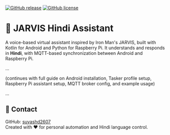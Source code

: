 [![GitHub release](https://img.shields.io/github/v/release/suyashd2607/jarvis-hindi-assistant)](https://github.com/suyashd2607/jarvis-hindi-assistant/releases)
[![GitHub license](https://img.shields.io/github/license/suyashd2607/jarvis-hindi-assistant)](LICENSE)

# 🤖 JARVIS Hindi Assistant

A voice-based virtual assistant inspired by Iron Man's JARVIS, built with Kotlin for Android and Python for Raspberry Pi. It understands and responds in **Hindi**, with MQTT-based synchronization between Android and Raspberry Pi.

...

(continues with full guide on Android installation, Tasker profile setup, Raspberry Pi assistant setup, MQTT broker config, and example usage)

...

## 📧 Contact

GitHub: [suyashd2607](https://github.com/suyashd2607)  
Created with ❤️ for personal automation and Hindi language control.
